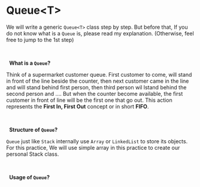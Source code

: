 # Queue\<T\>
We will write a generic `Queue<T>` class step by step. But before that, If you do not know what is a `Queue` is, please read my explanation. (Otherwise, feel free to jump to the 1st step) 

&nbsp;

&nbsp;
**What is a `Queue`?**

Think of a supermarket customer queue. First customer to come, will stand in front of the line beside the counter, then next customer came in the line and will stand behind first person, then third person wil lstand behind the second person and .... But when the counter become available, the first customer in front of line will be the first one that go out. This action represents the **First In, First Out** concept or in short **FIFO**.

&nbsp;

&nbsp;
**Structure of `Queue`?**

`Queue` just like `Stack` internally use `Array` or `LinkedList` to store its objects. For this practice, We will use simple array in this practice to create our personal Stack class.

&nbsp;

&nbsp;
**Usage of `Queue`?**

